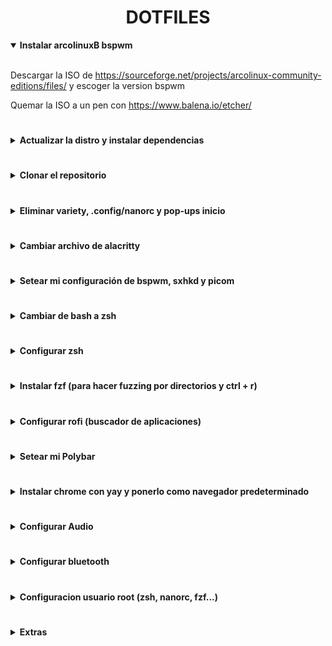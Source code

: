 <div align="center">
    <h1><strong>DOTFILES</strong></h1>
</div>

<details open>
<summary><strong>Instalar arcolinuxB bspwm</strong></summary>
<br>

Descargar la ISO de
<https://sourceforge.net/projects/arcolinux-community-editions/files/> y
escoger la version bspwm

Quemar la ISO a un pen con <https://www.balena.io/etcher/>
</details>

#

<details>
<summary><strong>Actualizar la distro y instalar dependencias</strong></summary>
<br>

```console
mirror;
yay -Syyu;
update;
#Si salta error signature from "David Runge <dvzrv@archlinux.org>"...poner lo siguiente
sudo pacman -S archlinux-keyring; update 
```

Setear git config y generar shh key

```console
git config --global user.name "Sergio-RS";
git config --global user.email "sergio.rodriguez.seoane@udc.es";
ssh-keygen -o -t rsa -C "sergio.rodriguez.seoane@udc.es";
cat .ssh/id_rsa.pub
```

Descargar lsd

```console
sudo pacman -S lsd
```

Fuentes necesarias

```console
yay -S nerd-fonts-cascadia-code nerd-fonts-dejavu-complete nerd-fonts-fira-code;
sudo pacman -S powerline-common awesome-terminal-fonts
```

Para controlar el brillo

```console
sudo pacman -S brightnessctl
```

</details>

#

<details>
<summary><strong>Clonar el repositorio</strong></summary>
<br>

```console
git clone https://github.com/Sergio-RS/dotfiles.git ~/dotfiles
```

</details>

#

<details>
<summary><strong>Eliminar variety, .config/nanorc y pop-ups inicio</strong></summary>
<br>

Eliminamos variety para que no cambie de fondo de pantalla cada cierto tiempo

```console
sudo pacman -Rns variety
```

Borrar `.config/nanorc`. Si queremos cambiar la configuracion de nano está en
`/etc/nanorc`

```console
rm -rf ~/.config/nano
```

Para poder seleccionar y copiar con el ratón y wrapear el texto en el
editor de nano haremos lo siguiente:

```console
sudo rm /etc/nanorc
sudo cp ~/dotfiles/nanorc /etc
```

</details>

#

<details>
<summary><strong>Cambiar archivo de alacritty</strong></summary>
<br>

Ahora vamos a cambiar los archivos de configuracion que pone la distro
automaticamente por los mios

```console
rm ~/.config/alacritty/alacritty.yml;
cp ~/dotfiles/alacritty.yml .config/alacritty/
```

</details>

#

<details>
<summary><strong>Setear mi configuración de bspwm, sxhkd y picom</strong></summary>
<br>

```console
rm -rf ~/.config/bspwm/*;
cp -r ~/dotfiles/bspwm/* ~/.config/bspwm/
```

</details>

#

<details>
<summary><strong>Cambiar de bash a zsh</strong></summary>
<br>

```console
sudo chsh $USER -s /bin/zsh;
sudo chsh root -s /bin/zsh
```

Hacer un relog pulsando Super + X y despues L
</details>

#

<details>
<summary><strong>Configurar zsh</strong></summary>
<br>

```console
yay -S zsh-theme-powerlevel10k-git;
echo 'source /usr/share/zsh-theme-powerlevel10k/powerlevel10k.zsh-theme' >> ~/.zshrc
```

Cerramos la terminal, abrimos otra y hacemos

```console
p10k configure
```

Ahora instalamos los plugins en el directorio deseado

```console
sudo cp -r /usr/share/zsh/plugins/zsh-syntax-highlighting /usr/share/oh-my-zsh/plugins;
sudo git clone https://github.com/zsh-users/zsh-autosuggestions /usr/share/oh-my-zsh/plugins/zsh-autosuggestions
```

Borramos archivo `~/.zshrc` y ponemos el que tiene mi configuración

```console
rm ~/.zshrc
cp ~/dotfiles/.zshrc ~/
```

</details>

#

<details>
<summary><strong>Instalar fzf (para hacer fuzzing por directorios y ctrl + r)</strong></summary>
<br>

```console
git clone --depth 1 https://github.com/junegunn/fzf.git ~/.fzf;
~/.fzf/install
```

</details>

#

<details>
<summary><strong>Configurar rofi (buscador de aplicaciones)</strong></summary>
<br>

```console
rm -rf ~/.config/rofi/*;
cp ~/dotfiles/rofi/* ~/.config/rofi
```

</details>

#

<details>
<summary><strong>Setear mi Polybar</strong></summary>
<br>

Elegir el comando para copiar la polybar de desktop o de laptop

```console
rm -rf ~/.config/polybar/*;
cp -r ~/dotfiles/polybar/* ~/.config/polybar/
#Polybar de desktop
cp ~/dotfiles/polybar-configs/desktop/config ~/.config/polybar/
#Polybar de laptop
cp ~/dotfiles/polybar-configs/laptop/config ~/.config/polybar/
```

</details>

#

<details>
<summary><strong>Instalar chrome con yay y ponerlo como navegador
predeterminado</strong></summary>
<br>

```console
yay -S google-chrome;
export BROWSER="";
xdg-settings set default-web-browser google-chrome.desktop
```

</details>

#

<details>
<summary><strong>Configurar Audio</strong></summary>
<br>

```console
pavucontrol
```

1. Ir a la pestaña Configuration
2. Elegir los perfiles que queramos para cada salida de audio. Poner en Off si
no queremos usar nunca esa salida
3. Ir a la pestaña Output Devices
4. Seleccionar como fallback (cuadrado derecho con icono circular y un tick)
el audio principal

</details>

#

<details>
<summary><strong>Configurar bluetooth</strong></summary>
<br>

Setear Autoenable=true en `/etc/bluetooth/main.conf`

Mirar si el servicio de bluetooth está corriendo. En caso de que no lo estea
iniciarlo y activarlo para la siguiente vez que se encienda el pc

```console
sudo systemctl status bluetooth.service
sudo systemctl start bluetooth.service
sudo systemctl enable bluetooth.service
```

Ahora vamos a configurar algún dispositivo bluetooth

```console
bluetoothctl
#Dentro de la consola de bluetoothctl
power on
#agent on y default para que conecte automáticamente cualquiera dispositivo bluetooth que estea en modo trusted
agent on
default-agent
#Ahora escaneamos dispositivos
scan on
#Una vez tengamos el que queremos 
trust *MAC* #MAC es la del dispositivo que queremos
pair *MAC*
#Nos pedirá o que aceptemos el código o que lo escribamos para hacer el pairing
connect *MAC*
```

</details>

#

<details>
<summary><strong>Configuracion usuario root (zsh, nanorc, fzf...)</strong></summary>
<br>

Haremos un link simbólico. La zsh de root apuntará a la del usuario normal.
Poner en ***USUARIO*** el nombre de usuario que se usa normalmente

```console
sudo su;
ln -s -f /home/USUARIO/.zshrc /root/.zshrc;
#Cerramos terminal y abrimos otra
sudo su;
#Configurar p10k y si no sale el promp hacemos:
p10k configure
```

Para configurar el prompt de root y que se sepa que somos superusuarios haremos
desde root:

```console
rm ~/.p10k.zsh;
cp /home/USUARIO/dotfiles/.p10k.zsh ~/
```

Borrar la carpeta `~/.config/nano` para tener las settings comunes que están en
`/etc/nanorc`

Para tener en root tambien el fzf tenemos que volver a instalarlo en root.
Desde la consola de root:

```console
git clone --depth 1 https://github.com/junegunn/fzf.git ~/.fzf;
~/.fzf/install
```

</details>

#

<details>
<summary><strong>Extras</strong></summary>
<br>

Descargar Visual Studio Code

```console
yay -S visual-studio-code-bin
```

Emojis de google. Para visualizarlos bien en yt

```console
sudo pacman -S noto-fonts-emoji
```

Poner touchpad invertido

```console
sudo rm /etc/X11/xorg.conf.d/30-touchpad.conf
sudo cp ~/dotfiles/30-touchpad.conf /etc/X11/xorg.conf.d/
```

</details>
